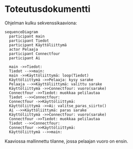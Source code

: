 # Toteutusdokumentti

Ohjelman kulku sekvenssikaaviona:

```mermaid
sequenceDiagram
  participant main
  participant Tiedot
  participant Käyttöliittymä
  actor Pelaaja
  participant Connectfour
  participant Ai
  
  main ->>Tiedot:  
  Tiedot -->>main:   
  main ->>Käyttöliittymä: loop(Tiedot)
  Käyttöliittymä ->>Pelaaja: kysy sarake
  Pelaaja -->>Käyttöliittymä: valittu sarake
  Käyttöliittymä ->>Connectfour: vuoro(sarake)
  Connectfour ->>Tiedot: muokkaa pelilautaa
  Tiedot -->>Connectfour:   
  Connectfour ->>Käyttöliittymä:   
  Käyttöliittymä ->>Ai: valitse_paras_siirto()
  Ai -->>Käyttöliittymä: paras sarake
  Käyttöliittymä ->>Connectfour: vuoro(sarake)
  Connectfour ->>Tiedot: muokkaa pelilautaa
  Tiedot -->>Connectfour:    
  Connectfour ->>Käyttöliittymä:  
  Käyttöliittymä -->>main:  
```
Kaaviossa mallinnettu tilanne, jossa pelaajan vuoro on ensin. 
